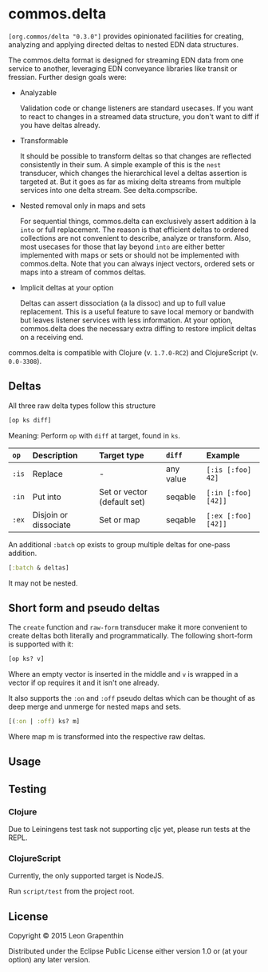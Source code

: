 # commos.delta

`[org.commos/delta "0.3.0"]` provides opinionated facilities for creating, analyzing and applying directed deltas to nested EDN data structures.

The commos.delta format is designed for streaming EDN data from one service to another, leveraging EDN conveyance libraries like transit or fressian.  Further design goals were:

- Analyzable

  Validation code or change listeners are standard usecases.  If you want to react to changes in a streamed data structure, you don't want to diff if you have deltas already.

- Transformable

  It should be possible to transform deltas so that changes are reflected consistently in their sum.  A simple example of this is the `nest` transducer, which changes the hierarchical level a deltas assertion is targeted at.  But it goes as far as mixing delta streams from multiple services into one delta stream.  See delta.compscribe.

- Nested removal only in maps and sets

  For sequential things, commos.delta can exclusively assert addition à la `into` or full replacement.  The reason is that efficient deltas to ordered collections are not convenient to describe, analyze or transform.  Also, most usecases for those that lay beyond `into` are either better implemented with maps or sets or should not be implemented with commos.delta.  Note that you can always inject vectors, ordered sets or maps into a stream of commos deltas.

- Implicit deltas at your option

  Deltas can assert dissociation (a la dissoc) and up to full value replacement.  This is a useful feature to save local memory or bandwith but leaves listener services with less information.  At your option, commos.delta does the necessary extra diffing to restore implicit deltas on a receiving end.
  

commos.delta is compatible with Clojure (v. `1.7.0-RC2`) and ClojureScript (v. `0.0-3308`).

## Deltas

All three raw delta types follow this structure

```clojure
[op ks diff]
```

Meaning: Perform `op` with `diff` at target, found in `ks`.

| `op`  | Description           | Target type                 | `diff`    | Example           |
|:------|:----------------------|:----------------------------|:----------|:------------------|
| `:is` | Replace               | -                           | any value | `[:is [:foo] 42]` |
| `:in` | Put into              | Set or vector (default set) | seqable   | `[:in [:foo] [42]]` |
| `:ex` | Disjoin or dissociate | Set or map                  | seqable   | `[:ex [:foo] [42]]` |

An additional `:batch` op exists to group multiple deltas for one-pass addition.

```clojure
[:batch & deltas]
```

It may not be nested.

## Short form and pseudo deltas

The `create` function and `raw-form` transducer make it more convenient to create deltas both literally and programmatically. The following short-form is supported with it:

```clojure
[op ks? v]
```

Where an empty vector is inserted in the middle and `v` is wrapped in a vector if op requires it and it isn't one already.

It also supports the `:on` and `:off` pseudo deltas which can be thought of as deep merge and unmerge for nested maps and sets.

```clojure
[(:on | :off) ks? m]
```

Where map m is transformed into the respective raw deltas.

## Usage


## Testing

### Clojure

Due to Leiningens test task not supporting cljc yet, please run tests at the REPL.

### ClojureScript

Currently, the only supported target is NodeJS.

Run `script/test` from the project root.

## License

Copyright © 2015 Leon Grapenthin

Distributed under the Eclipse Public License either version 1.0 or (at your option) any later version.
